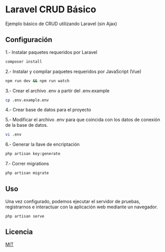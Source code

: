 # Laravel CRUD Básico

Ejemplo básico de CRUD utilizando Laravel (sin Ajax)

## Configuración

1.- Instalar paquetes requeridos por Laravel
```bash
composer install
```

2.- Instalar y compilar paquetes requeridos por JavaScript (Vue)
```bash
npm run dev && npm run watch
```

3.- Crear el archivo .env a partir del .env.example
```bash
cp .env.example.env
```

4.- Crear base de datos para el proyecto

5.- Modificar el archivo .env para que coincida con los datos de conexión de la base de datos.
```bash
vi .env
```

6.- Generar la llave de encriptación
```bash
php artisan key:generate
```

7.- Correr migrations
```bash
php artisan migrate
```
## Uso

Una vez configurado, podemos ejecutar el servidor de pruebas, registrarnos e interactuar con la aplicación web mediante un navegador.
```
php artisan serve
```

## Licencia
[MIT](https://choosealicense.com/licenses/mit/)
